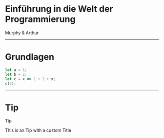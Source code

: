 # Einführung in die Welt der Programmierung 

Murphy & Arthur

---
# Grundlagen


```js []
let a = 1;
let b = 2;
let c = x => 1 + 2 + x;
c(3);
```

---
# Tip


> [!tip] 
> This is an Tip with a custom Title

